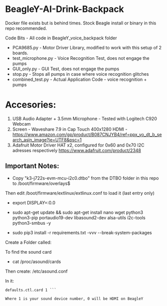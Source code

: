 # BeagleY-AI-Drink-Backpack
 
 Docker file exists but is behind times. Stock Beagle install or binary in this repo recommended. 

Code Bits - All code in BeagleY_voice_backpack folder

* PCA9685.py - Motor Driver Library, modified to work with this setup of 2 boards.
* test_microphone.py - Voice Recognition Test, does not engage the pumps
* GUI_only.py - GUI Test, does not engage the pumps
* stop.py - Stops all pumps in case where voice recognition glitches
* combined_test.py - Actual Application Code - voice recognition + pumps


# Accesories:

1. USB Audio Adapter + 3.5mm Microphone - Tested with Logitech C920 Webcam
2. Screen - Waveshare 7.9 in Cap Touch 400x1280 HDMI - https://www.amazon.com/gp/product/B087CNJYB4/ref=ppx_yo_dt_b_search_asin_image?ie=UTF8&psc=1 
3. Adafruit Motor Driver HAT x2, configured for 0x60 and 0x70 I2C adresses respectively 
https://www.adafruit.com/product/2348  


## Important Notes:

* Copy "k3-j722s-evm-mcu-i2c0.dtbo" from the DTBO folder in this repo to /boot/firmware/overlays$  

Then edit /boot/firmware/extlinux/extlinux.conf to load it (last entry only)

* export DISPLAY=:0.0

* sudo apt-get update && sudo apt-get install nano wget python3 python3-pip portaudio19-dev libasound2-dev alsa-utils i2c-tools python3-smbus -y

* sudo pip3 install -r requirements.txt -vvv --break-system-packages 

Create a Folder called:

To find the sound card
* cat /proc/asound/cards

Then create:
/etc/asound.conf 

In it:

``` defaults.pcm.card 1
defaults.ctl.card 1 ```

Where 1 is your sound device number, 0 will be HDMI on BeagleY
